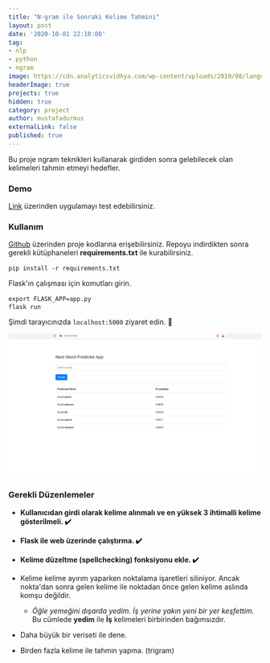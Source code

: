 ```yaml
---
title: "N-gram ile Sonraki Kelime Tahmini"
layout: post
date: '2020-10-01 22:10:00'
tag:
- nlp
- python
- ngram
image: https://cdn.analyticsvidhya.com/wp-content/uploads/2019/08/language_model.png
headerImage: true
projects: true
hidden: true
category: project
author: mustafadurmus
externalLink: false
published: true
---
```


Bu proje ngram teknikleri kullanarak girdiden sonra gelebilecek olan kelimeleri tahmin etmeyi hedefler.


### Demo

[Link](https://word-predictor.herokuapp.com/) üzerinden uygulamayı test edebilirsiniz.

### Kullanım

[Github](https://github.com/mdurmuss/word-predictor/) üzerinden proje kodlarına erişebilirsiniz.
Repoyu indirdikten sonra gerekli kütüphaneleri **requirements.txt** ile kurabilirsiniz.

```shell
pip install -r requirements.txt
```

Flask'ın çalışması için komutları girin.

```shell
export FLASK_APP=app.py
flask run
```

Şimdi tarayıcınızda `localhost:5000` ziyaret edin. :tada:

![](https://raw.githubusercontent.com/mdurmuss/word-predictor/main/images/img1.png)

### Gerekli Düzenlemeler

- **Kullanıcıdan girdi olarak kelime alınmalı ve en yüksek 3 ihtimalli kelime gösterilmeli. :heavy_check_mark:**
- **Flask ile web üzerinde çalıştırma. :heavy_check_mark:**
- **Kelime düzeltme (spellchecking) fonksiyonu ekle. :heavy_check_mark:**
- Kelime kelime ayırım yaparken noktalama işaretleri siliniyor. Ancak nokta'dan sonra gelen kelime ile noktadan önce gelen kelime aslında komşu değildir. 
    - *Öğle yemeğini dışarda yedim. İş yerine yakın yeni bir yer keşfettim.* Bu cümlede **yedim** ile **İş** kelimeleri birbirinden bağımsızdır.

- Daha büyük bir veriseti ile dene.

- Birden fazla kelime ile tahmin yapma. (trigram)

